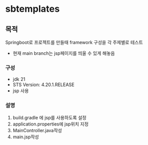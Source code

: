 # sbtemplates

## 목적
Springboot로 프로젝트를 만들때 framework 구성을 각 주제별로 테스트

- 현재 main branch는 jsp페이지를 띄울 수 있게 해놓음

### 구성

* jdk 21
* STS Version: 4.20.1.RELEASE
* jsp 사용


### 설명

1. build.gradle 에 jsp를 사용하도록 설정
2. application.properties에 jsp위치 지정
3. MainController.java작성
4. main.jsp작성


